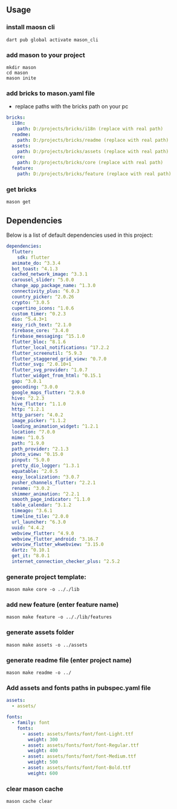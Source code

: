 ## Usage

### install maosn cli

```shell
dart pub global activate mason_cli
```

### add mason to your project

```shell
mkdir mason
cd mason
mason inite
```

### add bricks to mason.yaml file

- replace paths with the bricks path on your pc

```yaml
bricks:
  i18n:
    path: D:/projects/bricks/i18n (replace with real path)
  readme:
    path: D:/projects/bricks/readme (replace with real path)
  assets:
    path: D:/projects/bricks/assets (replace with real path)
  core:
    path: D:/projects/bricks/core (replace with real path)
  feature:
    path: D:/projects/bricks/feature (replace with real path)
```

### get bricks

```shell
mason get
```

## Dependencies

Below is a list of default dependencies used in this project:

```yaml
dependencies:
  flutter:
    sdk: flutter
  animate_do: ^3.3.4
  bot_toast: ^4.1.3
  cached_network_image: ^3.3.1
  carousel_slider: ^5.0.0
  change_app_package_name: ^1.3.0
  connectivity_plus: ^6.0.3
  country_picker: ^2.0.26
  crypto: ^3.0.5
  cupertino_icons: ^1.0.6
  custom_timer: ^0.2.3
  dio: ^5.4.3+1
  easy_rich_text: ^2.1.0
  firebase_core: ^3.4.0
  firebase_messaging: ^15.1.0
  flutter_bloc: ^8.1.6
  flutter_local_notifications: ^17.2.2
  flutter_screenutil: ^5.9.3
  flutter_staggered_grid_view: ^0.7.0
  flutter_svg: ^2.0.10+1
  flutter_svg_provider: ^1.0.7
  flutter_widget_from_html: ^0.15.1
  gap: ^3.0.1
  geocoding: ^3.0.0
  google_maps_flutter: ^2.9.0
  hive: ^2.2.3
  hive_flutter: ^1.1.0
  http: ^1.2.1
  http_parser: ^4.0.2
  image_picker: ^1.1.2
  loading_animation_widget: ^1.2.1
  location: ^7.0.0
  mime: ^1.0.5
  path: ^1.9.0
  path_provider: ^2.1.3
  photo_view: ^0.15.0
  pinput: ^5.0.0
  pretty_dio_logger: ^1.3.1
  equatable: ^2.0.5
  easy_localization: ^3.0.7
  pusher_channels_flutter: ^2.2.1
  rename: ^3.0.2
  shimmer_animation: ^2.2.1
  smooth_page_indicator: ^1.1.0
  table_calendar: ^3.1.2
  timeago: ^3.6.1
  timeline_tile: ^2.0.0
  url_launcher: ^6.3.0
  uuid: ^4.4.2
  webview_flutter: ^4.9.0
  webview_flutter_android: ^3.16.7
  webview_flutter_wkwebview: ^3.15.0
  dartz: ^0.10.1
  get_it: ^8.0.1
  internet_connection_checker_plus: ^2.5.2
```

### generate project template:

```shell
mason make core -o .././lib
```

### add new feature (enter feature name)

```shell
mason make feature -o .././lib/features
```

### generate assets folder

```shell
mason make assets -o ../assets
```

### generate readme file (enter project name)

```shell
mason make readme -o ../
```

### Add assets and fonts paths in pubspec.yaml file

```yaml
assets:
  - assets/

fonts:
  - family: font
    fonts:
      - asset: assets/fonts/font/font-Light.ttf
        weight: 300
      - asset: assets/fonts/font/font-Regular.ttf
        weight: 400
      - asset: assets/fonts/font/font-Medium.ttf
        weight: 500
      - asset: assets/fonts/font/font-Bold.ttf
        weight: 600
```

### clear mason cache

```shell
mason cache clear
```
